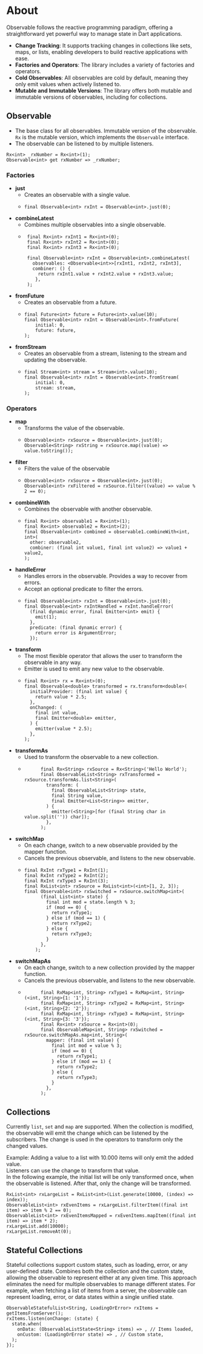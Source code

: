 # About

Observable follows the reactive programming paradigm, offering a straightforward yet powerful way to manage state in Dart applications.

- **Change Tracking**: It supports tracking changes in collections like sets, maps, or lists, enabling developers to build reactive applications with ease.
- **Factories and Operators**: The library includes a variety of factories and operators.
- **Cold Observables**: All observables are cold by default, meaning they only emit values when actively listened to.
- **Mutable and Immutable Versions**: The library offers both mutable and immutable versions of observables, including for collections.

## Observable
- The base class for all observables. Immutable version of the observable. `Rx` is the mutable version, which implements the `Observable` interface.
- The observable can be listened to by multiple listeners.
```
Rx<int> _rxNumber = Rx<int>(1);
Observable<int> get rxNumber => _rxNumber; 
```

### Factories

- **just**
  - Creates an observable with a single value. 
  - ```
    final Observable<int> rxInt = Observable<int>.just(0);
    ```
- **combineLatest**
  - Combines multiple observables into a single observable.
  - ```
     final Rx<int> rxInt1 = Rx<int>(0);
     final Rx<int> rxInt2 = Rx<int>(0);
     final Rx<int> rxInt3 = Rx<int>(0);

     final Observable<int> rxInt = Observable<int>.combineLatest(
       observables: <Observable<int>>[rxInt1, rxInt2, rxInt3],
       combiner: () {
         return rxInt1.value + rxInt2.value + rxInt3.value;
        },
     );
    ```
- **fromFuture**
    - Creates an observable from a future.
    - ```
      final Future<int> future = Future<int>.value(10);
      final Observable<int> rxInt = Observable<int>.fromFuture(
          initial: 0,
          future: future,
      );
      ```
- **fromStream**
    - Creates an observable from a stream, listening to the stream and updating the observable.
    - ```
      final Stream<int> stream = Stream<int>.value(10);
      final Observable<int> rxInt = Observable<int>.fromStream(
          initial: 0,
          stream: stream,
      );
      ```

### Operators

- **map**
  - Transforms the value of the observable.
  - ```
    Observable<int> rxSource = Observable<int>.just(0);
    Observable<String> rxString = rxSource.map((value) => value.toString());
    ```
- **filter**
    - Filters the value of the observable
    - ```
      Observable<int> rxSource = Observable<int>.just(0);
      Observable<int> rxFiltered = rxSource.filter((value) => value % 2 == 0);
      ```
- **combineWith**
    - Combines the observable with another observable.
    - ```
      final Rx<int> observable1 = Rx<int>(1);
      final Rx<int> observable2 = Rx<int>(2);
      final Observable<int> combined = observable1.combineWith<int, int>(
        other: observable2,
        combiner: (final int value1, final int value2) => value1 + value2,
      );
      ```
- **handleError**
    - Handles errors in the observable. Provides a way to recover from errors.
    - Accept an optional predicate to filter the errors.
    - ```
      final Observable<int> rxInt = Observable<int>.just(0);
      final Observable<int> rxIntHandled = rxInt.handleError(
        (final dynamic error, final Emitter<int> emit) {
          emit(1);
        },
        predicate: (final dynamic error) {
          return error is ArgumentError;
        });
      ```
- **transform**
    - The most flexible operator that allows the user to transform the observable in any way.
    - Emitter is used to emit any new value to the observable.
    - ```
      final Rx<int> rx = Rx<int>(0);
      final Observable<double> transformed = rx.transform<double>(
        initialProvider: (final int value) {
          return value * 2.5;
        },
        onChanged: (
          final int value,
          final Emitter<double> emitter,
        ) {
          emitter(value * 2.5);
        },
      );
        ```
- **transformAs**
  - Used to transform the observable to a new collection.
  - ```
          final Rx<String> rxSource = Rx<String>('Hello World');
          final ObservableList<String> rxTransformed = rxSource.transformAs.list<String>(
            transform: (
              final ObservableList<String> state,
              final String value,
              final Emitter<List<String>> emitter,
            ) {
              emitter(<String>[for (final String char in value.split('')) char]);
            },
          );
    ```
- **switchMap**
  - On each change, switch to a new observable provided by the mapper function.
  - Cancels the previous observable, and listens to the new observable.
  - ```
    final RxInt rxType1 = RxInt(1);
    final RxInt rxType2 = RxInt(2);
    final RxInt rxType3 = RxInt(3);
    final RxList<int> rxSource = RxList<int>(<int>[1, 2, 3]);
    final Observable<int> rxSwitched = rxSource.switchMap<int>(
          (final List<int> state) {
            final int mod = state.length % 3;
            if (mod == 0) {
              return rxType1;
            } else if (mod == 1) {
              return rxType2;
            } else {
              return rxType3;
            }
          },
        );
    ```
- **switchMapAs**
  - On each change, switch to a new collection provided by the mapper function.
  - Cancels the previous observable, and listens to the new observable.
  - ```
          final RxMap<int, String> rxType1 = RxMap<int, String>(<int, String>{1: '1'});
          final RxMap<int, String> rxType2 = RxMap<int, String>(<int, String>{2: '2'});
          final RxMap<int, String> rxType3 = RxMap<int, String>(<int, String>{3: '3'});
          final Rx<int> rxSource = Rx<int>(0);
          final ObservableMap<int, String> rxSwitched = rxSource.switchMapAs.map<int, String>(
            mapper: (final int value) {
              final int mod = value % 3;
              if (mod == 0) {
                return rxType1;
              } else if (mod == 1) {
                return rxType2;
              } else {
                return rxType3;
              }
            },
          );
    ```


## Collections

Currently `list`, `set` and `map` are supported.
When the collection is modified, the observable will emit the change which can be listened by the subscribers.
The change is used in the operators to transform only the changed values.

Example:
Adding a value to a list with 10.000 items will only emit the added value.  
Listeners can use the change to transform that value.  
In the following example, the initial list will be only transformed once, when the observable is listened.
After that, only the change will be transformed.

``` 
RxList<int> rxLargeList = RxList<int>(List.generate(10000, (index) => index));
ObservableList<int> rxEvenItems = rxLargeList.filterItem((final int item) => item % 2 == 0);
ObservableList<int> rxEvenItemsMapped = rxEvenItems.mapItem((final int item) => item * 2);
rxLargeList.add(10000);
rxLargeList.removeAt(0);
```

## Stateful Collections

Stateful collections support custom states, such as loading, error, or any user-defined state.
Combines both the collection and the custom state, allowing the observable to represent either at any given time.
This approach eliminates the need for multiple observables to manage different states. For example, when fetching a list of items from a server, the observable can represent loading, error, or data states within a single unified state.
```
ObservableStatefulList<String, LoadingOrError> rxItems = getItemsFromServer();
rxItems.listen(onChange: (state) {
  state.when(
    onData: (ObservableListState<String> items) => , // Items loaded,
    onCustom: (LoadingOrError state) => , // Custom state,
  );
});
```


